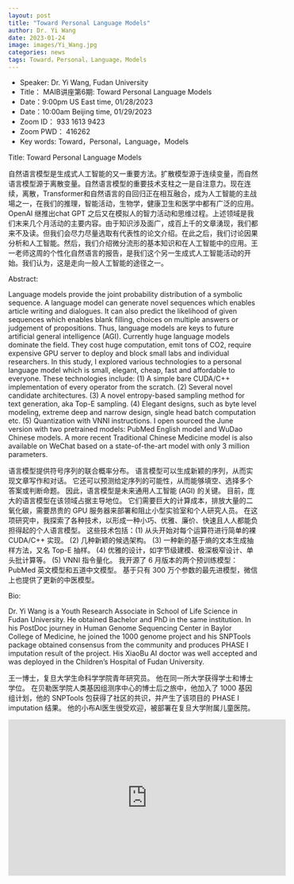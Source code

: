 ```yaml
---
layout: post
title: "Toward Personal Language Models"
author: Dr. Yi Wang
date: 2023-01-24
image: images/Yi_Wang.jpg
categories: news
tags: Toward，Personal，Language，Models
---
```


- Speaker: Dr. Yi Wang, Fudan University
- Title： MAIB讲座第6期: Toward Personal Language Models
- Date：9:00pm US East time, 01/28/2023
- Date：10:00am Beijing time, 01/29/2023
- Zoom  ID： 933 1613 9423
- Zoom PWD： 416262
- Key words: Toward，Personal，Language，Models

Title: Toward Personal Language Models

自然语言模型是生成式人工智能的又一重要方法。扩散模型源于连续变量，而自然语言模型源于离散变量。自然语言模型的重要技术支柱之一是自注意力。现在连续，离散，Transformer和自然语言的自回归正在相互融合，成为人工智能的主战場之一，在我们的推理，智能活动，生物学，健康卫生和医学中都有广泛的应用。OpenAI 继推出chat GPT 之后又在模拟人的智力活动和思维过程。上述领域是我们末来几个月活动的主要内容。由于知识涉及面广，成百上千的文章湧现，我们都来不及读。但我们会尽力尽量选取有代表性的论文介绍。在此之后，我们讨论因果分析和人工智能。然后，我们介绍微分流形的基本知识和在人工智能中的应用。王一老师这周的个性化自然语言的报告，是我们这个另一生成式人工智能活动的开始。我们认为，这是走向一般人工智能的途径之一。

Abstract:

Language models provide the joint probability distribution of a symbolic sequence. A language model can generate novel sequences which enables article writing and dialogues. It can also predict the likelihood of given sequences which enables blank filling, choices on multiple answers or judgement of propositions. Thus, language models are keys to future artificial general intelligence (AGI). Currently huge language models dominate the field. They cost huge computation, emit tons of CO2, require expensive GPU server to deploy and block small labs and individual researchers. In this study, I explored various technologies to a personal language model which is small, elegant, cheap, fast and affordable to everyone. These technologies include: (1) A simple bare CUDA/C++ implementation of every operator from the scratch. (2) Several novel candidate architectures. (3) A novel entropy-based sampling method for text generation, aka Top-E sampling. (4) Elegant designs, such as byte level modeling, extreme deep and narrow design, single head batch computation etc. (5) Quantization with VNNI instructions. I open sourced the June version with two pretrained models: PubMed English model and WuDao Chinese models. A more recent Traditional Chinese Medicine model is also available on WeChat based on a state-of-the-art model with only 3 million parameters.

语言模型提供符号序列的联合概率分布。 语言模型可以生成新颖的序列，从而实现文章写作和对话。 它还可以预测给定序列的可能性，从而能够填空、选择多个答案或判断命题。 因此，语言模型是未来通用人工智能 (AGI) 的关键。 目前，庞大的语言模型在该领域占据主导地位。 它们需要巨大的计算成本，排放大量的二氧化碳，需要昂贵的 GPU 服务器来部署和阻止小型实验室和个人研究人员。 在这项研究中，我探索了各种技术，以形成一种小巧、优雅、廉价、快速且人人都能负担得起的个人语言模型。 这些技术包括：(1) 从头开始对每个运算符进行简单的裸 CUDA/C++ 实现。 (2) 几种新颖的候选架构。 (3) 一种新的基于熵的文本生成抽样方法，又名 Top-E 抽样。 (4) 优雅的设计，如字节级建模、极深极窄设计、单头批计算等。 (5) VNNI 指令量化。 我开源了 6 月版本的两个预训练模型：PubMed 英文模型和五道中文模型。 基于只有 300 万个参数的最先进模型，微信上也提供了更新的中医模型。

Bio:

Dr. Yi Wang is a Youth Research Associate in School of Life Science in Fudan University. He obtained Bachelor and PhD in the same institution. In his PostDoc journey in Human Genome Sequencing Center in Baylor College of Medicine, he joined the 1000 genome project and his SNPTools package obtained consensus from the community and produces PHASE I imputation result of the project. His XiaoBu AI doctor was well accepted and was deployed in the Children’s Hospital of Fudan University. 

王一博士，复旦大学生命科学学院青年研究员。 他在同一所大学获得学士和博士学位。 在贝勒医学院人类基因组测序中心的博士后之旅中，他加入了 1000 基因组计划，他的 SNPTools 包获得了社区的共识，并产生了该项目的 PHASE I imputation 结果。 他的小布AI医生很受欢迎，被部署在复旦大学附属儿童医院。

<p align="center">
<iframe width="560" height="315" src="https://www.youtube.com/embed/U_1yMszMzBA" title="YouTube video player" frameborder="0" allow="accelerometer; autoplay; clipboard-write; encrypted-media; gyroscope; picture-in-picture" allowfullscreen></iframe>
</p>



